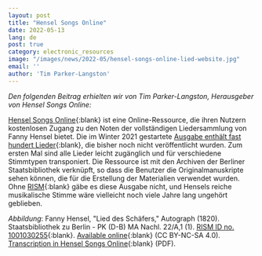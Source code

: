 ```yaml
---
layout: post
title: "Hensel Songs Online"
date: 2022-05-13
lang: de
post: true
category: electronic_resources
image: "/images/news/2022-05/hensel-songs-online-lied-website.jpg"
email: ''
author: 'Tim Parker-Langston'
---
```


_Den folgenden Beitrag erhielten wir von Tim Parker-Langston, Herausgeber von Hensel Songs Online:_

[Hensel Songs Online](https://henselsongsonline.org/){:blank} ist eine Online-Ressource, die ihren Nutzern kostenlosen Zugang zu den Noten der vollständigen Liedersammlung von Fanny Hensel bietet. Die im Winter 2021 gestartete [Ausgabe enthält fast hundert Lieder](https://henselsongsonline.org/scores){:blank}, die bisher noch nicht veröffentlicht wurden. Zum ersten Mal sind alle Lieder leicht zugänglich und für verschiedene Stimmtypen transponiert. Die Ressource ist mit den Archiven der Berliner Staatsbibliothek verknüpft, so dass die Benutzer die Originalmanuskripte sehen können, die für die Erstellung der Materialien verwendet wurden. Ohne [RISM](https://opac.rism.info/metaopac/perma.do?v=rism&q=-1%3d%22pe72637%22){:blank} gäbe es diese Ausgabe nicht, und Hensels reiche musikalische Stimme wäre vielleicht noch viele Jahre lang ungehört geblieben.  

_Abbildung_: Fanny Hensel, "Lied des Schäfers," Autograph (1820). Staatsbibliothek zu Berlin - PK (D-B) MA Nachl. 22/A,1 (1). [RISM ID no. 1001030255](https://opac.rism.info/search?id=1001030255&View=rism0){:blank}. [Available online](http://resolver.staatsbibliothek-berlin.de/SBB00021C7400010000){:blank} (CC BY-NC-SA 4.0). [Transcription in Hensel Songs Online](https://henselsongsonline.org/s/Lied-des-Schafers.pdf){:blank} (PDF).
